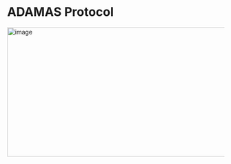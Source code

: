 # ADAMAS Protocol
<img width="1600" height="300" alt="image" src="https://github.com/user-attachments/assets/aa1cb3f6-ac66-45c4-b880-e2f6e3d4d259" />
